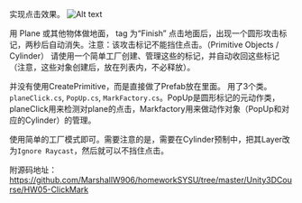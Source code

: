 实现点击效果。
![Alt text](http://marshallw.me/wp-content/uploads/2017/04/1490654667212.png)

用 Plane 或其他物体做地面， tag 为“Finish”
点击地面后，出现一个圆形攻击标记，两秒后自动消失。注意：该攻击标记不能挡住点击。（Primitive Objects / Cylinder）
请使用一个简单工厂创建、管理这些的标记，并自动收回这些标记（注意，这些对象创建后，放在列表内，不必释放）。

并没有使用CreatePrimitive，而是直接做了Prefab放在里面。
用了3个类。`planeClick.cs`, `PopUp.cs`, `MarkFactory.cs`。PopUp是圆形标记的元动作类，planeClick用来检测对plane的点击，Markfactory用来做动作对象（PopUp和对应的Cylinder）的管理。

使用简单的工厂模式即可。需要注意的是，需要在Cylinder预制中，把其Layer改为`Ignore Raycast`，然后就可以不挡住点击。

附源码地址：
https://github.com/MarshallW906/homeworkSYSU/tree/master/Unity3DCourse/HW05-ClickMark
